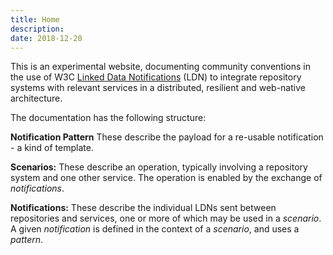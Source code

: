 ```yaml
---
title: Home
description:
date: 2018-12-20
---
```


This is an experimental website, documenting community conventions in the use of W3C [Linked Data Notifications](https://www.w3.org/TR/2017/REC-ldn-20170502/) (LDN) to integrate repository systems with relevant services in a distributed, resilient and web-native architecture.

The documentation has the following structure:

**Notification Pattern**
These describe the payload for a re-usable notification - a kind of template.

**Scenarios:**
These describe an operation, typically involving a repository system and one other service. The operation is enabled by the exchange of *notifications*.

**Notifications:**
These describe the individual LDNs sent between repositories and services, one or more of which may be used in a *scenario*.
A given *notification* is defined in the context of a *scenario*, and uses a *pattern*.
